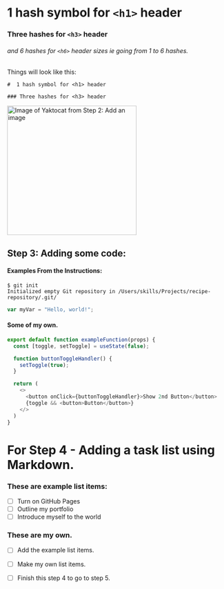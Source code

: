 #  1 hash symbol for `<h1>` header
### Three hashes for `<h3>` header
###### and 6 hashes for `<h6>` header sizes ie going from 1 to 6 hashes.
Things will look like this:

`#  1 hash symbol for <h1> header`

`### Three hashes for <h3> header`

<img src="https://octodex.github.com/images/yaktocat.png" alt="Image of Yaktocat from Step 2: Add an image" width="300" />

## Step 3: Adding some code:
#### Examples From the Instructions:

```
$ git init
Initialized empty Git repository in /Users/skills/Projects/recipe-repository/.git/
```

``` javascript
var myVar = "Hello, world!";
```

#### Some of my own.

``` React.js
export default function exampleFunction(props) {
  const [toggle, setToggle] = useState(false);

  function buttonToggleHandler() {
    setToggle(true);
  }

  return (
    <>
      <button onClick={buttonToggleHandler}>Show 2nd Button</button>
      {toggle && <button>Button</button>}
    </>
  )
}
```

# For Step 4 - Adding a task list using Markdown.

### These are example list items:
- [ ] Turn on GitHub Pages
- [ ] Outline my portfolio
- [ ] Introduce myself to the world

### These are my own.
- [ ] Add the example list items.
- [ ] Make my own list items.
- [ ] Finish this step 4 to go to step 5.

